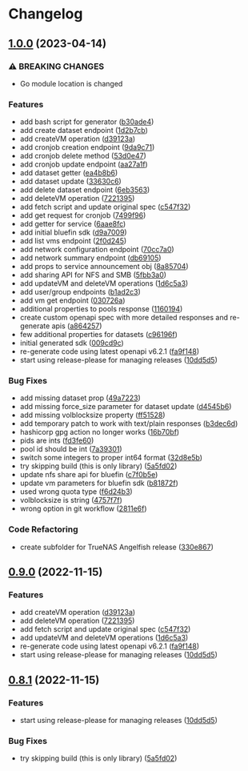 # Changelog

## [1.0.0](https://github.com/ammmze/truenas-go-sdk/compare/v0.9.0...v1.0.0) (2023-04-14)


### ⚠ BREAKING CHANGES

* Go module location is changed

### Features

* add bash script for generator ([b30ade4](https://github.com/ammmze/truenas-go-sdk/commit/b30ade44eda7bfc9a0d9de814974397895069b18))
* add create dataset endpoint ([1d2b7cb](https://github.com/ammmze/truenas-go-sdk/commit/1d2b7cb5d531f2c45c26ef6d14736c1f39801339))
* add createVM operation ([d39123a](https://github.com/ammmze/truenas-go-sdk/commit/d39123ae41ab9acdbf726894642f06b356fe33af))
* add cronjob creation endpoint ([9da9c71](https://github.com/ammmze/truenas-go-sdk/commit/9da9c710d4b1a1e6d0b8fd1efbcb4432b88da561))
* add cronjob delete method ([53d0e47](https://github.com/ammmze/truenas-go-sdk/commit/53d0e4750c3f4cf917ffe2fcc154c69ef13d1681))
* add cronjob update endpoint ([aa27a1f](https://github.com/ammmze/truenas-go-sdk/commit/aa27a1f5727dcc8168bb99844f7a83b8441cd592))
* add dataset getter ([ea4b8b6](https://github.com/ammmze/truenas-go-sdk/commit/ea4b8b6b41c6a0063c7f8a4d30781cfbe3c101b3))
* add dataset update ([33630c6](https://github.com/ammmze/truenas-go-sdk/commit/33630c6f0d2ac14dd16ab51dfef35af26de39cd5))
* add delete dataset endpoint ([6eb3563](https://github.com/ammmze/truenas-go-sdk/commit/6eb35638f474b982a829716593f8e60e39965df9))
* add deleteVM operation ([7221395](https://github.com/ammmze/truenas-go-sdk/commit/72213955c8b811153ff6abae05830c2086a4da98))
* add fetch script and update original spec ([c547f32](https://github.com/ammmze/truenas-go-sdk/commit/c547f32c04a23eb713447ecfdd7f2424b789e6de))
* add get request for cronjob ([7499f96](https://github.com/ammmze/truenas-go-sdk/commit/7499f96fd45d1b88a3434bdc8a7a57f428ebb3ff))
* add getter for service ([6aae8fc](https://github.com/ammmze/truenas-go-sdk/commit/6aae8fc3b807752dd6bdb97db7b3311816aa313f))
* add initial bluefin sdk ([d9a7009](https://github.com/ammmze/truenas-go-sdk/commit/d9a7009c486a31544a446bc60072f99783da8b37))
* add list vms endpoint ([2f0d245](https://github.com/ammmze/truenas-go-sdk/commit/2f0d2452772738bf8b393d22ad6fa28cf21bfd8e))
* add network configuration endpoint ([70cc7a0](https://github.com/ammmze/truenas-go-sdk/commit/70cc7a0d74123c345a47b2c9f8578147a9df64af))
* add network summary endpoint ([db69105](https://github.com/ammmze/truenas-go-sdk/commit/db691058c36c00722660cf96f15fba29f08571fe))
* add props to service announcement obj ([8a85704](https://github.com/ammmze/truenas-go-sdk/commit/8a8570440ec27a90edef61ac9eb18fad110cf7dc))
* add sharing API for NFS and SMB ([5fbb3a0](https://github.com/ammmze/truenas-go-sdk/commit/5fbb3a0e914f25e75b4c4e39b23a700fe0e8ec4a))
* add updateVM and deleteVM operations ([1d6c5a3](https://github.com/ammmze/truenas-go-sdk/commit/1d6c5a358de43d998dd8c847404580d6090a7d34))
* add user/group endpoints ([b1ad2c3](https://github.com/ammmze/truenas-go-sdk/commit/b1ad2c385167dd637ce7763f304adc403718dc0b))
* add vm get endpoint ([030726a](https://github.com/ammmze/truenas-go-sdk/commit/030726a5c95e5429766876b04fc6235ebbb8a41a))
* additional properties to pools response ([1160194](https://github.com/ammmze/truenas-go-sdk/commit/1160194322fd8eb445834d7e6b0740752c3e9a67))
* create custom openapi spec with more detailed responses and re-generate apis ([a864257](https://github.com/ammmze/truenas-go-sdk/commit/a864257114ca89615fef9d50960a5a46c1bdfb57))
* few additional properties for datasets ([c96196f](https://github.com/ammmze/truenas-go-sdk/commit/c96196fef4bfb25c7660e63f44e44703b0b62677))
* initial generated sdk ([009cd9c](https://github.com/ammmze/truenas-go-sdk/commit/009cd9c86dc92454977129d7f7c4489cd7a9ce33))
* re-generate code using latest openapi v6.2.1 ([fa9f148](https://github.com/ammmze/truenas-go-sdk/commit/fa9f14820da96fc945be73ae1d29d01b3da841dd))
* start using release-please for managing releases ([10dd5d5](https://github.com/ammmze/truenas-go-sdk/commit/10dd5d5150d36fcf54dd88fe60edf57875d164aa))


### Bug Fixes

* add missing dataset prop ([49a7223](https://github.com/ammmze/truenas-go-sdk/commit/49a7223503a5506da3b3dfa9166440609b0077a0))
* add missing force_size parameter for dataset update ([d4545b6](https://github.com/ammmze/truenas-go-sdk/commit/d4545b60a35fb74270f7c807d2e1a1702b0cf857))
* add missing volblocksize property ([ff51528](https://github.com/ammmze/truenas-go-sdk/commit/ff51528cc166427152dd92c9ba74b2e751f332c3))
* add temporary patch to work with text/plain responses ([b3dec6d](https://github.com/ammmze/truenas-go-sdk/commit/b3dec6d5c97184ffc17910cde570f8107020a012))
* hashicorp gpg action no longer works ([16b70bf](https://github.com/ammmze/truenas-go-sdk/commit/16b70bf957d241b0fb458babac3181cfcb6f74d8))
* pids are ints ([fd3fe60](https://github.com/ammmze/truenas-go-sdk/commit/fd3fe60db0b1302a3d7aa527215841c821977504))
* pool id should be int ([7a39301](https://github.com/ammmze/truenas-go-sdk/commit/7a393010a15091df2c23b1feb882a1f9b41e6ee5))
* switch some integers to proper int64 format ([32d8e5b](https://github.com/ammmze/truenas-go-sdk/commit/32d8e5b887c86326adbd3ab6656d44a85bb5cc1f))
* try skipping build (this is only library) ([5a5fd02](https://github.com/ammmze/truenas-go-sdk/commit/5a5fd02d32c554076bbd4cdc8139b3fa1e0ebc8e))
* update nfs share api for bluefin ([c7f0b5e](https://github.com/ammmze/truenas-go-sdk/commit/c7f0b5e1fb25d093ac945884306f5d5fc59c2664))
* update vm parameters for bluefin sdk ([b81872f](https://github.com/ammmze/truenas-go-sdk/commit/b81872f8ba7416a7f99cb6876e7d2741329364a1))
* used wrong quota type ([f6d24b3](https://github.com/ammmze/truenas-go-sdk/commit/f6d24b351eee1b835192d1fcc87b083df815f174))
* volblocksize is string ([4757f7f](https://github.com/ammmze/truenas-go-sdk/commit/4757f7f79d7391c32f881393ec9f2d16a1ddbb3f))
* wrong option in git workflow ([2811e6f](https://github.com/ammmze/truenas-go-sdk/commit/2811e6f9b57a9ab381a49a91b0c8e6db10925317))


### Code Refactoring

* create subfolder for TrueNAS Angelfish release ([330e867](https://github.com/ammmze/truenas-go-sdk/commit/330e867a05d65cd703e8a29799d3025d208e3708))

## [0.9.0](https://github.com/dariusbakunas/truenas-go-sdk/compare/v0.8.1...v0.9.0) (2022-11-15)


### Features

* add createVM operation ([d39123a](https://github.com/dariusbakunas/truenas-go-sdk/commit/d39123ae41ab9acdbf726894642f06b356fe33af))
* add deleteVM operation ([7221395](https://github.com/dariusbakunas/truenas-go-sdk/commit/72213955c8b811153ff6abae05830c2086a4da98))
* add fetch script and update original spec ([c547f32](https://github.com/dariusbakunas/truenas-go-sdk/commit/c547f32c04a23eb713447ecfdd7f2424b789e6de))
* add updateVM and deleteVM operations ([1d6c5a3](https://github.com/dariusbakunas/truenas-go-sdk/commit/1d6c5a358de43d998dd8c847404580d6090a7d34))
* re-generate code using latest openapi v6.2.1 ([fa9f148](https://github.com/dariusbakunas/truenas-go-sdk/commit/fa9f14820da96fc945be73ae1d29d01b3da841dd))
* start using release-please for managing releases ([10dd5d5](https://github.com/dariusbakunas/truenas-go-sdk/commit/10dd5d5150d36fcf54dd88fe60edf57875d164aa))

## [0.8.1](https://github.com/dariusbakunas/truenas-go-sdk/compare/v0.8.0...v0.8.1) (2022-11-15)


### Features

* start using release-please for managing releases ([10dd5d5](https://github.com/dariusbakunas/truenas-go-sdk/commit/10dd5d5150d36fcf54dd88fe60edf57875d164aa))


### Bug Fixes

* try skipping build (this is only library) ([5a5fd02](https://github.com/dariusbakunas/truenas-go-sdk/commit/5a5fd02d32c554076bbd4cdc8139b3fa1e0ebc8e))
